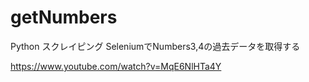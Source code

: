 # getNumbers


Python スクレイピング SeleniumでNumbers3,4の過去データを取得する

https://www.youtube.com/watch?v=MqE6NlHTa4Y